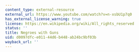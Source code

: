 ```yaml
---
content_type: external-resource
external_url: https://www.youtube.com/watch?v=n-xsbU1p7q0
has_external_license_warning: true
license: https://en.wikipedia.org/wiki/All_rights_reserved
status: ''
title: Negroes with Guns
uid: d0097dfc-e011-44d6-b448-ab24bc9bf03b
wayback_url: ''
---
```

